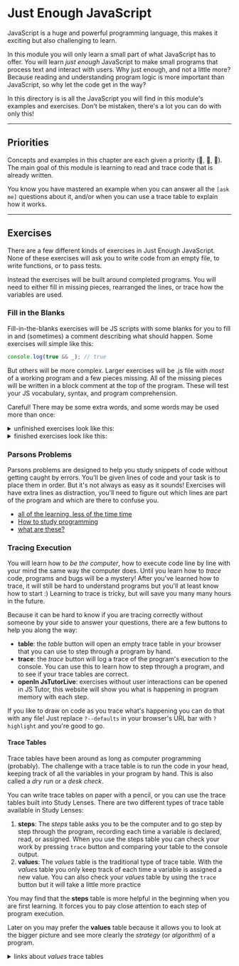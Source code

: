 # Just Enough JavaScript

JavaScript is a huge and powerful programming language, this makes it exciting but also challenging to learn.

In this module you will only learn a small part of what JavaScript has to offer. You will learn _just enough_ JavaScript to make small programs that process text and interact with users. Why just enough, and not a little more? Because reading and understanding program logic is more important than JavaScript, so why let the code get in the way?

In this directory is is all the JavaScript you will find in this module's examples and exercises. Don't be mistaken, there's a lot you can do with only this!

---

## Priorities

Concepts and examples in this chapter are each given a priority (🥚, 🐣, 🐥). The main goal of this module is learning to read and trace code that is already written.

You know you have mastered an example when you can answer all the `[ask me]` questions about it, and/or when you can use a trace table to explain how it works.

---

## Exercises

There are a few different kinds of exercises in Just Enough JavaScript. None of these exercises will ask you to write code from an empty file, to write functions, or to pass tests.

Instead the exercises will be built around completed programs. You will need to either fill in missing pieces, rearranged the lines, or trace how the variables are used.

### Fill in the Blanks

Fill-in-the-blanks exercises will be JS scripts with some blanks for you to fill in and (sometimes) a comment describing what should happen. Some exercises will simple like this:

```js
console.log(true && _); // true
```

But others will be more complex. Larger exercises will be .js file with _most_ of a working program and a few pieces missing. All of the missing pieces will be written in a block comment at the top of the program. These will test your JS vocabulary, syntax, and program comprehension.

Careful! There may be some extra words, and some words may be used more than once:

<details>
<summary>unfinished exercises look like this:</summary>
<br>

```js
/*
  unused:
    text
    of
    typeof
    log
    for
  used:

*/

let _ = 'asdf';
_ (let character _ _) {
  console._(character);
}

/* -- errors --

*/
```

</details>

<details>
<summary>finished exercises look like this:</summary>
<br>

```js
/*
  unused:
    typeof
  used:
    of
    text
    for
    log
*/

let text = 'asdf';
for (let character of text) {
  console.log(character);
}

/* -- errors --

  > ReferenceError: text is not defined

  let log = 'asdf';
  for (let character of text) { // <-- error was here
    console.log(character);
  }

  > SyntaxError: Unexpected strict mode reserved word

  let text = 'asdf';
  of (let character for text) { // <-- error was here
    console.log(character);
  }

  > TypeError: console.typeof is not a function

  let text = 'asdf';
  for (let character of text) {
    console.typeof(character); // <-- error was here
  }

*/
```

</br>
</details>

### Parsons Problems

Parsons problems are designed to help you study snippets of code without getting caught by errors. You'll be given lines of code and your task is to place them in order. But it's not always as easy as it sounds!
Exercises will have extra lines as distraction, you'll need to figure out which lines are part of the program and which are there to confuse you.

- [all of the learning, less of the time time](https://computinged.wordpress.com/2017/11/17/parsons-problems-have-same-learning-gains-as-writing-or-fixing-code-in-less-time-koli-calling-2017-preview)
- [How to study programming](https://medium.com/swlh/how-to-study-computer-programming-parsons-problems-2bfdefabfd86)
- [what are these?](https://georgejmount.com/parsons-problems/)

### Tracing Execution

You will learn how to _be the computer_, how to execute code line by line with your mind the same way the computer does. Until you learn how to _trace_ code, programs and bugs will be a mystery! After you've learned how to trace, it will still be hard to understand programs but you'll at least know how to start :) Learning to trace is tricky, but will save you many many hours in the future.

Because it can be hard to know if you are tracing correctly without someone by your side to answer your questions, there are a few buttons to help you along the way:

- **table**: the _table_ button will open an empty trace table in your browser that you can use to step through a program by hand.
- **trace**: the _trace_ button will log a trace of the program's execution to the console. You can use this to learn how to step through a program, and to see if your trace tables are correct.
- **openIn JsTutorLive**: exercises without user interactions can be opened in JS Tutor, this website will show you what is happening in program memory with each step.

If you like to draw on code as you trace what's happening you can do that with any file! Just replace `?--defaults` in your browser's URL bar with `?highlight` and you're good to go.

#### Trace Tables

Trace tables have been around as long as computer programming (probably). The challenge with a trace table is to run the code in your head, keeping track of all the variables in your program by hand. This is also called a _dry run_ or a _desk check_.

You can write trace tables on paper with a pencil, or you can use the trace tables built into Study Lenses. There are two different types of trace table available in Study Lenses:

1. **steps**: The _steps_ table asks you to be the computer and to go step by step through the program, recording each time a variable is declared, read, or assigned. When you use the steps table you can check your work by pressing `trace` button and comparing your table to the console output.
2. **values**: The _values_ table is the traditional type of trace table. With the _values_ table you only keep track of each time a variable is assigned a new value. You can also check your _values_ table by using the `trace` button but it will take a little more practice

You may find that the **steps** table is more helpful in the beginning when you are first learning. It forces you to pay close attention to each step of program execution.

Later on you may prefer the **values** table because it allows you to look at the bigger picture and see more clearly the _strategy_ (or _algorithm_) of a program.

<details>
<summary>links about <em>values</em> trace tables</summary>
<br>

- videos
  - [TeamComputing](https://www.youtube.com/watch?v=DyeVR1zb7Jo)
  - [Computer Science Tutorials](https://www.youtube.com/watch?v=UbANyxE7pGE)
  - [Chris Mayfield](https://www.youtube.com/watch?v=tJGrie7k97c)
  - [Revise Computer Science](https://www.youtube.com/watch?v=dzYlncc72O0)
  - [5 Minutes to Code: Programming Basics "Trace Tables"](https://www.youtube.com/watch?v=i2qLAVBUERs)
- articles
  - [akxl - Desk Checking](https://www.akxl.org/JavaProgramming1/TraceTables.htm)
  - [101computing](https://www.101computing.net/using-trace-tables/), [online table](https://www.101computing.net/trace-table/)
  - [ibcomputerscience](https://ibcomputerscience.xyz/trace-tables/)
  - [wikipedia](https://en.wikipedia.org/wiki/Trace_table)
  - [bits of bytes](https://www.bitsofbytes.co/trace-tables.html)

</details>
